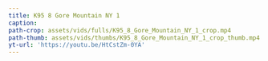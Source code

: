 ```yaml
---
title: K95 8 Gore Mountain NY 1
caption:
path-crop: assets/vids/fulls/K95_8_Gore_Mountain_NY_1_crop.mp4
path-thumb: assets/vids/thumbs/K95_8_Gore_Mountain_NY_1_crop_thumb.mp4
yt-url: 'https://youtu.be/HtCstZm-0YA'
---
```

